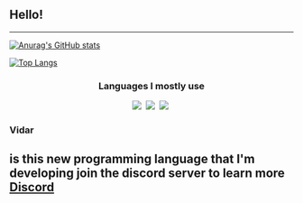 ## Hello!
-------------------------------------
[![Anurag's GitHub stats](https://github-readme-stats.vercel.app/api?username=Noreen-py&show_icons=true&theme=radical)](https://github.com/anuraghazra/github-readme-stats)


[![Top Langs](https://github-readme-stats.vercel.app/api/top-langs/?username=Noreen-py&layout=compact)](https://github.com/anuraghazra/github-readme-stats)


<h3 align="center">Languages I mostly use</h3>



<p align="center">
  <img src="https://img.shields.io/badge/Python-3766AB?style=flat-square&logo=Python&logoColor=white"/></a>&nbsp 
  <img src="https://img.shields.io/badge/C++-00599C?style=flat-square&logo=C%2B%2B&logoColor=white"/></a>&nbsp 
  <img src="https://img.shields.io/badge/C-A8B9CC?style=flat-square&logo=C&logoColor=white"/></a>&nbsp 
</p>


### Vidar
is this new programming language that I'm developing
join the discord server to learn more
[Discord](https://discord.gg/3zJEWCSQ5Y)
-------------------------------------
